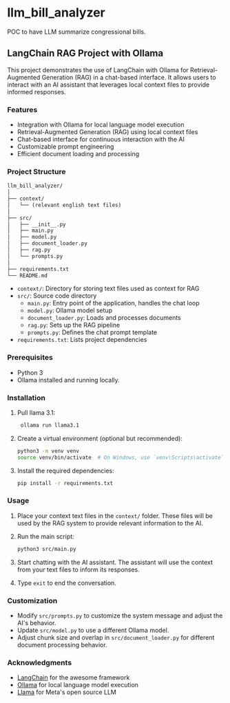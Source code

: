 # llm_bill_analyzer

POC to have LLM summarize congressional bills.

## LangChain RAG Project with Ollama

This project demonstrates the use of LangChain with Ollama for Retrieval-Augmented Generation (RAG) in a chat-based interface. It allows users to interact with an AI assistant that leverages local context files to provide informed responses.

### Features

- Integration with Ollama for local language model execution
- Retrieval-Augmented Generation (RAG) using local context files
- Chat-based interface for continuous interaction with the AI
- Customizable prompt engineering
- Efficient document loading and processing

### Project Structure

```markdown
llm_bill_analyzer/
│
├── context/
│   └── (relevant english text files)
│
├── src/
│   ├── __init__.py
│   ├── main.py
│   ├── model.py
│   ├── document_loader.py
│   ├── rag.py
│   └── prompts.py
│
├── requirements.txt
└── README.md
```

- `context/`: Directory for storing text files used as context for RAG
- `src/`: Source code directory
  - `main.py`: Entry point of the application, handles the chat loop
  - `model.py`: Ollama model setup
  - `document_loader.py`: Loads and processes documents
  - `rag.py`: Sets up the RAG pipeline
  - `prompts.py`: Defines the chat prompt template
- `requirements.txt`: Lists project dependencies

### Prerequisites

- Python 3
- Ollama installed and running locally.

### Installation

1. Pull llama 3.1:

   ```bash
    ollama run llama3.1
   ```

2. Create a virtual environment (optional but recommended):

   ```bash
   python3 -m venv venv
   source venv/bin/activate  # On Windows, use `venv\Scripts\activate`
   ```

3. Install the required dependencies:

   ```bash
   pip install -r requirements.txt
   ```

### Usage

1. Place your context text files in the `context/` folder. These files will be used by the RAG system to provide relevant information to the AI.

2. Run the main script:

   ```bash
   python3 src/main.py
   ```

3. Start chatting with the AI assistant. The assistant will use the context from your text files to inform its responses.

4. Type `exit` to end the conversation.

### Customization

- Modify `src/prompts.py` to customize the system message and adjust the AI's behavior.
- Update `src/model.py` to use a different Ollama model.
- Adjust chunk size and overlap in `src/document_loader.py` for different document processing behavior.

### Acknowledgments

- [LangChain](https://github.com/hwchase17/langchain) for the awesome framework
- [Ollama](https://ollama.ai/) for local language model execution
- [Llama](https://github.com/meta-llama/llama3) for Meta's open source LLM

